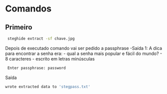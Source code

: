 # Comandos

## Primeiro

```bash
 steghide extract -sf chave.jpg
```

Depois de executado comando vai ser pedido a passphrase
-Saída 1: A dica para encontrar a senha era:
    - qual a senha mais popular e fácil do mundo?
      - 8 caracteres
      - escrito em letras minúsculas

```bash
 Enter passphrase: password
```

Saída

```bash
wrote extracted data to 'stegpass.txt'
```
